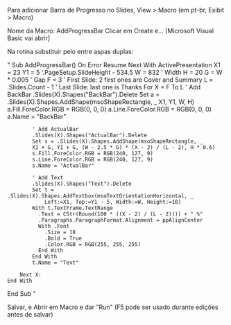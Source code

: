 Para adicionar Barra de Progresso no Slides,
View > Macro (em pt-br, Exibit > Macro)

Nome da Macro: AddProgressBar
Clicar em Create e... [Microsoft Visual Basic vai abrir]


Na rotina substituir pelo entre aspas duplas:

"
Sub AddProgressBar()
    On Error Resume Next
    With ActivePresentation
        X1 = 23
        Y1 = 5 '.PageSetup.SlideHeight - 534.5
        W = 832 ' Width
        H = 20
        G = W * 0.005 ' Gap
        F = 3 ' First Slide: 2 first ones are Cover and Summary
        L = .Slides.Count - 1 ' Last Slide: last one is Thanks
        For X = F To L
            ' Add BackBar
            .Slides(X).Shapes("BackBar").Delete
            Set a = .Slides(X).Shapes.AddShape(msoShapeRectangle, _
            X1, Y1, W, H)
            a.Fill.ForeColor.RGB = RGB(0, 0, 0)
            a.Line.ForeColor.RGB = RGB(0, 0, 0)
            a.Name = "BackBar"
            
            ' Add ActualBar
            .Slides(X).Shapes("ActualBar").Delete
            Set s = .Slides(X).Shapes.AddShape(msoShapeRectangle, _
            X1 + G, Y1 + G, (W - 2.5 * G) * (X - 2) / (L - 2), H * 0.6)
            s.Fill.ForeColor.RGB = RGB(240, 127, 9)
            s.Line.ForeColor.RGB = RGB(240, 127, 9)
            s.Name = "ActualBar"
            
            ' Add Text
            .Slides(X).Shapes("Text").Delete
            Set t = .Slides(X).Shapes.AddTextbox(msoTextOrientationHorizontal, _
                Left:=X1, Top:=Y1 - 5, Width:=W, Height:=10)
            With t.TextFrame.TextRange
              .Text = CStr(Round(100 * ((X - 2) / (L - 2)))) + " %"
              .Paragraphs.ParagraphFormat.Alignment = ppAlignCenter
              With .Font
                .Size = 18
                .Bold = True
                .Color.RGB = RGB(255, 255, 255)
              End With
            End With
            t.Name = "Text"
            
        Next X:
    End With
End Sub
"

Salvar, e Abrir em Macro e dar "Run"
(F5 pode ser usado durante edições antes de salvar)